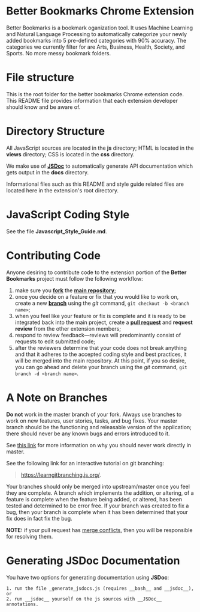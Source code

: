 # Better Bookmarks Chrome Extension

Better Bookmarks is a bookmark oganization tool. It uses Machine Learning and Natural Language Processing to automatically categorize your newly added bookmarks into 5 pre-defined categories with 90% accuracy. The categories we currently filter for are Arts, Business, Health, Society, and Sports. No more messy bookmark folders.

# File structure
This is the root folder for the better bookmarks Chrome extension
code.  This README file provides information that each extension
developer should know and be aware of.

# Directory Structure

All JavaScript sources are located in the __js__ directory; HTML is
located in the __views__ directory; CSS is located in the __css__
directory.

We make use of [__JSDoc__](https://github.com/jsdoc/jsdoc) to automatically generate API documentation which gets output in the __docs__
directory.

Informational files such as this README and style guide related files
are located here in the extension's root directory.

# JavaScript Coding Style

See the file __Javascript_Style_Guide.md__.

# Contributing Code

Anyone desiring to contribute code to the extension portion of the __Better Bookmarks__ project must follow the following workflow:

1. make sure you [__fork__](https://help.github.com/en/articles/fork-a-repo) the [__main repository__](https://github.com/williamsnick606/Better-Bookmarks);
2. once you decide on a feature or fix that you would like to work on, create a new [__branch__](https://www.git-tower.com/learn/git/ebook/en/command-line/branching-merging/branching-can-change-your-life#start) using the _git_ command, `git checkout -b <branch name>`;
3. when you feel like your feature or fix is complete and it is ready to be integrated back into the main project, create a [__pull request__](https://help.github.com/en/articles/creating-a-pull-request) and __request review__ from the other extension members;
4. respond to review feedback—reviews will predominantly consist of requests to edit submitted code;
5. after the reviewers determine that your code does not break anything and that it adheres to the accepted coding style and best practices, it will be merged into the main repository.  At this point, if you so desire, you can go ahead and delete your branch using the _git_ command, `git branch -d <branch name>`.

# A Note on Branches

__Do not__ work in the master branch of your fork.  Always use branches to work on new features, user stories, tasks, and bug fixes.  Your master branch should be the functioning and releasable version of the application; there should never be any known bugs and errors introduced to it.

See [this link](https://thenewstack.io/dont-mess-with-the-master-working-with-branches-in-git-and-github/) for more information on why you should never work directly in master.

See the following link for an interactive tutorial on git branching:
> https://learngitbranching.js.org/.

Your branches should only be merged into upstream/master once you feel they are complete.  A branch which implements the addition, or altering, of a feature is complete when the feature being added, or altered, has been tested and determined to be error free.  If your branch was created to fix a bug, then your branch is complete when it has been determined that your fix does in fact fix the bug.


__NOTE:__ if your pull request has [merge conflicts](https://www.git-tower.com/learn/git/ebook/en/command-line/advanced-topics/merge-conflicts#start), then you will be responsible for resolving them.

# Generating JSDoc Documentation

You have two options for generating documentation using __JSDoc__:

    1. run the file _generate_jsdocs.js (requires __bash__ and __jsdoc__), or
    2. run __jsdoc__ yourself on the js sources with __JSDoc__ annotations.
